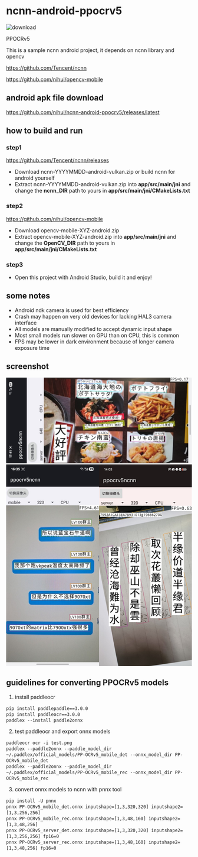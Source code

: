 # ncnn-android-ppocrv5

![download](https://img.shields.io/github/downloads/nihui/ncnn-android-ppocrv5/total.svg)

PPOCRv5

This is a sample ncnn android project, it depends on ncnn library and opencv

https://github.com/Tencent/ncnn

https://github.com/nihui/opencv-mobile

## android apk file download
https://github.com/nihui/ncnn-android-ppocrv5/releases/latest

## how to build and run
### step1
https://github.com/Tencent/ncnn/releases

* Download ncnn-YYYYMMDD-android-vulkan.zip or build ncnn for android yourself
* Extract ncnn-YYYYMMDD-android-vulkan.zip into **app/src/main/jni** and change the **ncnn_DIR** path to yours in **app/src/main/jni/CMakeLists.txt**

### step2
https://github.com/nihui/opencv-mobile

* Download opencv-mobile-XYZ-android.zip
* Extract opencv-mobile-XYZ-android.zip into **app/src/main/jni** and change the **OpenCV_DIR** path to yours in **app/src/main/jni/CMakeLists.txt**

### step3
* Open this project with Android Studio, build it and enjoy!

## some notes
* Android ndk camera is used for best efficiency
* Crash may happen on very old devices for lacking HAL3 camera interface
* All models are manually modified to accept dynamic input shape
* Most small models run slower on GPU than on CPU, this is common
* FPS may be lower in dark environment because of longer camera exposure time

## screenshot
![](screenshot0.jpg)
![](screenshot1.jpg)

## guidelines for converting PPOCRv5 models

1. install paddleocr
```shell
pip install paddlepaddle==3.0.0
pip install paddleocr==3.0.0
paddlex --install paddle2onnx
```

2. test paddleocr and export onnx models
```shell
paddleocr ocr -i test.png
paddlex --paddle2onnx --paddle_model_dir ~/.paddlex/official_models/PP-OCRv5_mobile_det --onnx_model_dir PP-OCRv5_mobile_det
paddlex --paddle2onnx --paddle_model_dir ~/.paddlex/official_models/PP-OCRv5_mobile_rec --onnx_model_dir PP-OCRv5_mobile_rec
```

3. convert onnx models to ncnn with pnnx tool
```shell
pip install -U pnnx
pnnx PP-OCRv5_mobile_det.onnx inputshape=[1,3,320,320] inputshape2=[1,3,256,256]
pnnx PP-OCRv5_mobile_rec.onnx inputshape=[1,3,48,160] inputshape2=[1,3,48,256]
pnnx PP-OCRv5_server_det.onnx inputshape=[1,3,320,320] inputshape2=[1,3,256,256] fp16=0
pnnx PP-OCRv5_server_rec.onnx inputshape=[1,3,48,160] inputshape2=[1,3,48,256] fp16=0
```
